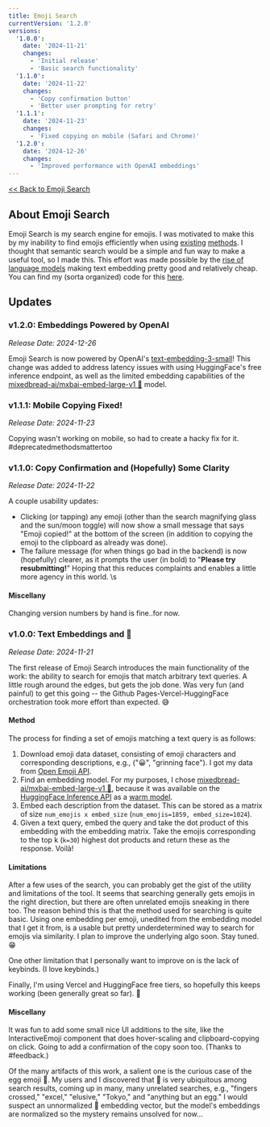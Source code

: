 ```yaml
---
title: Emoji Search
currentVersion: '1.2.0'
versions:
  '1.0.0':
    date: '2024-11-21'
    changes:
      - 'Initial release'
      - 'Basic search functionality'
  '1.1.0':
    date: '2024-11-22'
    changes:
      - 'Copy confirmation button'
      - 'Better user prompting for retry'
  '1.1.1':
    date: '2024-11-23'
    changes:
      - 'Fixed copying on mobile (Safari and Chrome)'
  '1.2.0':
    date: '2024-12-26'
    changes:
      - 'Improved performance with OpenAI embeddings'
---
```


<!-- This link is the best that I can do simply. Not ideal, as it's not robust to changes, but I liked the idea of sticking to the Markdown vibe for the whole about page, so this is what we get. Overall: 7/10. -->
[<< Back to Emoji Search](https://tim0120.github.io/projects/emoji-search)

## About Emoji Search
Emoji Search is my search engine for emojis. I was motivated to make this by my inability to find emojis efficiently when using [existing](https://www.macrumors.com/how-to/search-for-emoji-iphone/) [methods](https://www.raycast.com/FezVrasta/emoji). I thought that semantic search would be a simple and fun way to make a useful tool, so I made this. This effort was made possible by the [rise of language models](https://ogshoggoth.com/lllll.png) making text embedding pretty good and relatively cheap. You can find my (sorta organized) code for this [here](https://github.com/tim0120/emoji-search).

## Updates
<!-- ### v2.0.0: Neural emoji search -->
### v1.2.0: Embeddings Powered by OpenAI
*Release Date: 2024-12-26*

Emoji Search is now powered by OpenAI's [text-embedding-3-small](https://platform.openai.com/docs/guides/embeddings/)! This change was added to address latency issues with using HuggingFace's free inference endpoint, as well as the limited embedding capabilities of the [mixedbread-ai/mxbai-embed-large-v1 🍞](https://huggingface.co/mixedbread-ai/mxbai-embed-large-v1) model. 


### v1.1.1: Mobile Copying Fixed!
*Release Date: 2024-11-23*

Copying wasn't working on mobile, so had to create a hacky fix for it. #deprecatedmethodsmattertoo

### v1.1.0: Copy Confirmation and (Hopefully) Some Clarity
*Release Date: 2024-11-22*

A couple usability updates:
- Clicking (or tapping) any emoji (other than the search magnifying glass and the sun/moon toggle) will now show a small message that says "Emoji copied!" at the bottom of the screen (in addition to copying the emoji to the clipboard as already was done).
- The failure message (for when things go bad in the backend) is now (hopefully) clearer, as it prompts the user (in bold) to "**Please try resubmitting!**" Hoping that this reduces complaints and enables a little more agency in this world. \s

#### Miscellany
Changing version numbers by hand is fine..for now.

### v1.0.0: Text Embeddings and 🥚
*Release Date: 2024-11-21*

The first release of Emoji Search introduces the main functionality of the work: the ability to search for emojis that match arbitrary text queries. A little rough around the edges, but gets the job done. Was very fun (and painful) to get this going -- the Github Pages-Vercel-HuggingFace orchestration took more effort than expected. 😅

#### Method
The process for finding a set of emojis matching a text query is as follows:
1. Download emoji data dataset, consisting of emoji characters and corresponding descriptions, e.g., ("😀", "grinning face"). I got my data from [Open Emoji API](https://emoji-api.com/).
2. Find an embedding model. For my purposes, I chose [mixedbread-ai/mxbai-embed-large-v1 🍞](https://huggingface.co/mixedbread-ai/mxbai-embed-large-v1), because it was available on the [HuggingFace Inference API](https://huggingface.co/docs/api-inference/en/index) as a [warm model](https://huggingface.co/docs/api-inference/supported-models).
3. Embed each description from the dataset. This can be stored as a matrix of size `num_emojis x embed_size` (`num_emojis=1859, embed_size=1024`).
4. Given a text query, embed the query and take the dot product of this embedding with the embedding matrix. Take the emojis corresponding to the top k (`k=30`) highest dot products and return these as the response. Voilà!

#### Limitations
After a few uses of the search, you can probably get the gist of the utility and limitations of the tool. It seems that searching generally gets emojis in the right direction, but there are often unrelated emojis sneaking in there too. The reason behind this is that the method used for searching is quite basic. Using one embedding per emoji, unedited from the embedding model that I get it from, is a usable but pretty underdetermined way to search for emojis via similarity. I plan to improve the underlying algo soon. Stay tuned. 😁

One other limitation that I personally want to improve on is the lack of keybinds. (I love keybinds.)

Finally, I'm using Vercel and HuggingFace free tiers, so hopefully this keeps working (been generally great so far). 🤞

#### Miscellany
It was fun to add some small nice UI additions to the site, like the InteractiveEmoji component that does hover-scaling and clipboard-copying on click. Going to add a confirmation of the copy soon too. (Thanks to #feedback.)

Of the many artifacts of this work, a salient one is the curious case of the egg emoji 🥚. My users and I discovered that 🥚 is very ubiquitous among search results, coming up in many, many unrelated searches, e.g., "fingers crossed," "excel," "elusive," "Tokyo," and "anything but an egg." I would suspect an unnormalized 🥚 embedding vector, but the model's embeddings are normalized so the mystery remains unsolved for now...
